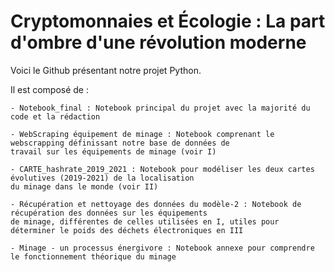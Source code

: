 # Cryptomonnaies et Écologie : La part d'ombre d'une révolution moderne

Voici le Github présentant notre projet Python. 


Il est composé de : 

    - Notebook_final : Notebook principal du projet avec la majorité du code et la rédaction
    
    - WebScraping équipement de minage : Notebook comprenant le webscrapping définissant notre base de données de 
    travail sur les équipements de minage (voir I) 
    
    - CARTE_hashrate_2019_2021 : Notebook pour modéliser les deux cartes évolutives (2019-2021) de la localisation
    du minage dans le monde (voir II) 
    
    - Récupération et nettoyage des données du modèle-2 : Notebook de récupération des données sur les équipements 
    de minage, différentes de celles utilisées en I, utiles pour déterminer le poids des déchets électroniques en III
    
    - Minage - un processus énergivore : Notebook annexe pour comprendre le fonctionnement théorique du minage
